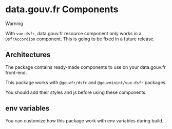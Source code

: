 # data.gouv.fr Components

> [!WARNING]
> With `vue-dsfr`, data.gouv.fr resource component only works in a `DsfrAccordion` component. This is going to be fixed in a future release.

## Architectures

The package contains ready-made components to use on your data.gouv.fr front-end.

This package works with `@gouvfr/dsfr` and `@gouvminint/vue-dsfr` packages.

You should add their styles and js before using these components.

## env variables

You can customize how this package work with env variables during build.
